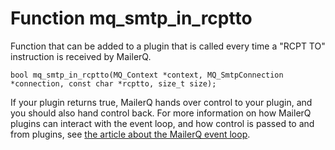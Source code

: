 # Function mq_smtp_in_rcptto

Function that can be added to a plugin that is called every time a "RCPT TO" instruction is received by MailerQ.

```
bool mq_smtp_in_rcptto(MQ_Context *context, MQ_SmtpConnection *connection, const char *rcptto, size_t size);

```

If your plugin returns true, MailerQ hands over control to your plugin, and you should also hand control back. For more information on how MailerQ plugins can interact with the event loop, and how control is passed to and from plugins, see [the article about the MailerQ event loop](copernica-docs:Mailerq/eventloop).
